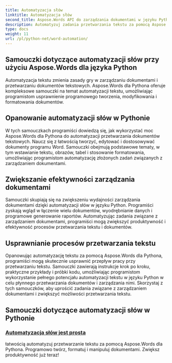 ```yaml
---
title: Automatyzacja słów
linktitle: Automatyzacja słów
second_title: Aspose.Words API do zarządzania dokumentami w języku Python
description: Automatyzuj zadania przetwarzania tekstu za pomocą Aspose.Words dla Pythona. Usprawnij zarządzanie dokumentami i zwiększ wydajność automatyzacji tekstu.
type: docs
weight: 11
url: /pl/python-net/word-automation/
---
```

## Samouczki dotyczące automatyzacji słów przy użyciu Aspose.Words dla języka Python

Automatyzacja tekstu zmienia zasady gry w zarządzaniu dokumentami i przetwarzaniu dokumentów tekstowych. Aspose.Words dla Pythona oferuje kompleksowe samouczki na temat automatyzacji tekstu, umożliwiając programistom usprawnienie programowego tworzenia, modyfikowania i formatowania dokumentów.

## Opanowanie automatyzacji słów w Pythonie

W tych samouczkach programiści dowiedzą się, jak wykorzystać moc Aspose.Words dla Pythona do automatyzacji przetwarzania dokumentów tekstowych. Naucz się z łatwością tworzyć, edytować i dostosowywać dokumenty programu Word. Samouczki obejmują podstawowe tematy, w tym wstawianie tekstu, obrazów, tabel i stosowanie formatowania, umożliwiając programistom automatyzację złożonych zadań związanych z zarządzaniem dokumentami.

## Zwiększanie efektywności zarządzania dokumentami

Samouczki skupiają się na zwiększeniu wydajności zarządzania dokumentami dzięki automatyzacji słów w języku Python. Programiści zyskają wgląd w łączenie wielu dokumentów, wyodrębnianie danych i programowe generowanie raportów. Automatyzując zadania związane z zarządzaniem dokumentami, programiści mogą zwiększyć produktywność i efektywność procesów przetwarzania tekstu i dokumentów.

## Usprawnianie procesów przetwarzania tekstu

Opanowując automatyzację tekstu za pomocą Aspose.Words dla Pythona, programiści mogą skutecznie usprawnić przepływ pracy przy przetwarzaniu tekstu. Samouczki zawierają instrukcje krok po kroku, praktyczne przykłady i próbki kodu, umożliwiając programistom wykorzystanie pełnego potencjału automatyzacji tekstu w języku Python w celu płynnego przetwarzania dokumentów i zarządzania nimi. Skorzystaj z tych samouczków, aby uprościć zadania związane z zarządzaniem dokumentami i zwiększyć możliwości przetwarzania tekstu.

## Samouczki dotyczące automatyzacji słów w Pythonie
### [Automatyzacja słów jest prosta](./word-automation-made-easy/)
łatwością automatyzuj przetwarzanie tekstu za pomocą Aspose.Words dla Pythona. Programowo twórz, formatuj i manipuluj dokumentami. Zwiększ produktywność już teraz!